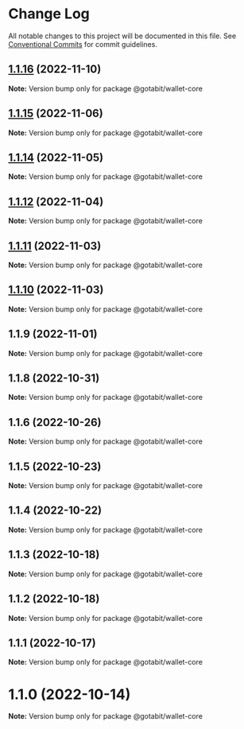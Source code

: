 # Change Log

All notable changes to this project will be documented in this file.
See [Conventional Commits](https://conventionalcommits.org) for commit guidelines.

## [1.1.16](https://github.com/gotabit/sdk-ts/compare/@gotabit/wallet-core@1.1.15...@gotabit/wallet-core@1.1.16) (2022-11-10)

**Note:** Version bump only for package @gotabit/wallet-core

## [1.1.15](https://github.com/gotabit/sdk-ts/compare/@gotabit/wallet-core@1.1.14...@gotabit/wallet-core@1.1.15) (2022-11-06)

**Note:** Version bump only for package @gotabit/wallet-core

## [1.1.14](https://github.com/gotabit/sdk-ts/compare/@gotabit/wallet-core@1.1.12...@gotabit/wallet-core@1.1.14) (2022-11-05)

**Note:** Version bump only for package @gotabit/wallet-core

## [1.1.12](https://github.com/gotabit/sdk-ts/compare/@gotabit/wallet-core@1.1.11...@gotabit/wallet-core@1.1.12) (2022-11-04)

**Note:** Version bump only for package @gotabit/wallet-core

## [1.1.11](https://github.com/gotabit/sdk-ts/compare/@gotabit/wallet-core@1.1.10...@gotabit/wallet-core@1.1.11) (2022-11-03)

**Note:** Version bump only for package @gotabit/wallet-core

## [1.1.10](https://github.com/gotabit/sdk-ts/compare/@gotabit/wallet-core@1.1.9...@gotabit/wallet-core@1.1.10) (2022-11-03)

**Note:** Version bump only for package @gotabit/wallet-core

## 1.1.9 (2022-11-01)

**Note:** Version bump only for package @gotabit/wallet-core

## 1.1.8 (2022-10-31)

**Note:** Version bump only for package @gotabit/wallet-core

## 1.1.6 (2022-10-26)

**Note:** Version bump only for package @gotabit/wallet-core

## 1.1.5 (2022-10-23)

**Note:** Version bump only for package @gotabit/wallet-core

## 1.1.4 (2022-10-22)

**Note:** Version bump only for package @gotabit/wallet-core

## 1.1.3 (2022-10-18)

**Note:** Version bump only for package @gotabit/wallet-core

## 1.1.2 (2022-10-18)

**Note:** Version bump only for package @gotabit/wallet-core

## 1.1.1 (2022-10-17)

**Note:** Version bump only for package @gotabit/wallet-core

# 1.1.0 (2022-10-14)

**Note:** Version bump only for package @gotabit/wallet-core
